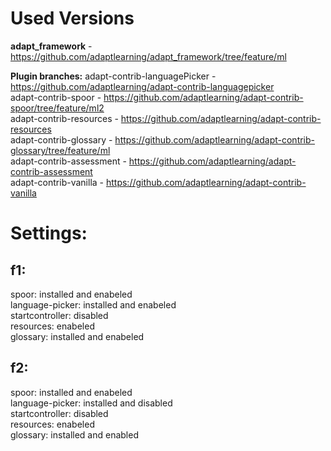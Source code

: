 # Used Versions
**adapt_framework** - https://github.com/adaptlearning/adapt_framework/tree/feature/ml    

**Plugin branches:**
adapt-contrib-languagePicker - https://github.com/adaptlearning/adapt-contrib-languagepicker    
adapt-contrib-spoor - https://github.com/adaptlearning/adapt-contrib-spoor/tree/feature/ml2    
adapt-contrib-resources - https://github.com/adaptlearning/adapt-contrib-resources    
adapt-contrib-glossary - https://github.com/adaptlearning/adapt-contrib-glossary/tree/feature/ml   
adapt-contrib-assessment - https://github.com/adaptlearning/adapt-contrib-assessment   
adapt-contrib-vanilla - https://github.com/adaptlearning/adapt-contrib-vanilla   

# Settings:
## f1:
spoor: installed and enabeled  
language-picker: installed and enabeled  
startcontroller: disabled  
resources: enabeled  
glossary: installed and enabeled  

## f2:
spoor: installed and enabeled  
language-picker: installed and disabled  
startcontroller: disabled   
resources: enabeled  
glossary: installed and enabled  